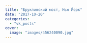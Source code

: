 ```yaml
---
title: "Бруклинский мост, Нью Йорк"
date: "2017-10-20"
categories: 
  - "vk_posts"
cover:
  image: "images/456240090.jpg"
---
```



